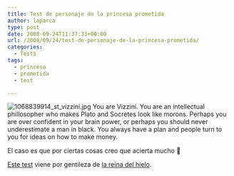 ```yaml
---
title: Test de personaje de la princesa prometida
author: laparca
type: post
date: 2008-09-24T11:37:33+00:00
url: /2008/09/24/test-de-personaje-de-la-princesa-prometida/
categories:
  - Tests
tags:
  - princesa
  - prometida
  - test

---
```

<img decoding="async" src="http://www.quizilla.com/user_images/M/Mooncalf/1068839914_st_vizzini.jpg" alt="1068839914_st_vizzini.jpg" />  
You are Vizzini. You are an intellectual phillosopher who makes Plato and Socretes look like morons. Perhaps you are over confident in your brain power, or perhaps you should never underestimate a man in black. You always have a plan and people turn to you for ideas on how to make money.

El caso es que por ciertas cosas creo que acierta mucho 🙁

<a title="test para saber que personaje de la pricensa prometida eres" href="http://www.quizilla.com/quizzes/748287/which-character-from-the-princess-bride-are-you-with-pics" target="_blank">Este test</a> viene por gentileza de <a href="http://lacortecelestialdice.blogspot.com/" target="_blank">la reina del hielo</a>.